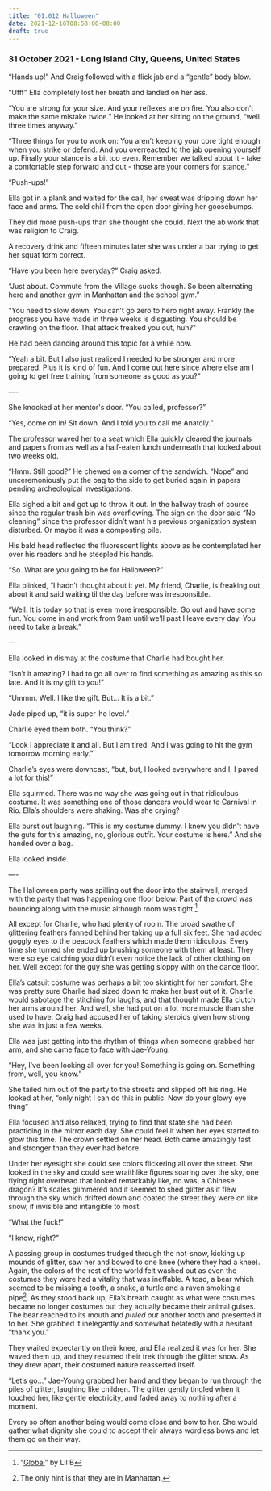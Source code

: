 ```yaml
---
title: "01.012 Halloween"
date: 2021-12-16T08:58:00-08:00
draft: true
---
```

### 31 October 2021 - Long Island City, Queens, United States

“Hands up!” And Craig followed with a flick jab and a “gentle” body blow. 

“Ufff” Ella completely lost her breath and landed on her ass. 

“You are strong for your size. And your reflexes are on fire. You also don’t make the same mistake twice.” He looked at her sitting on the ground, “well three times anyway.”

“Three things for you to work on: You aren’t keeping your core tight enough when you strike or defend. And you overreacted to the jab opening yourself up. Finally your stance is a bit too even. Remember we talked about it - take a comfortable step forward and out - those are your corners for stance.”

“Push-ups!”

Ella got in a plank and waited for the call, her sweat was dripping down her face and arms.  The cold chill from the open door giving her goosebumps. 

They did more push-ups than she thought she could. Next the ab work that was religion to Craig. 

A recovery drink and fifteen minutes later she was under a bar trying to get her squat form correct. 

“Have you been here everyday?” Craig asked. 

“Just about. Commute from the Village sucks though. So been alternating here and another gym in Manhattan and the school gym.”

“You need to slow down. You can’t go zero to hero right away. Frankly the progress you have made in three weeks is disgusting. You should be crawling on the floor. That attack freaked you out, huh?”

He had been dancing around this topic for a while now. 

“Yeah a bit. But I also just realized I needed to be stronger and more prepared. Plus it is kind of fun. And I come out here since where else am I going to get free training from someone as good as you?”

—-

She knocked at her mentor's door. “You called, professor?”

“Yes, come on in! Sit down. And I told you to call me Anatoly.”

The professor waved her to a seat which Ella quickly cleared the journals and papers from as well as a half-eaten lunch underneath that looked about two weeks old. 

“Hmm. Still good?” He chewed on a corner of the sandwich. “Nope” and unceremoniously put the bag to the side to get buried again in papers pending archeological investigations.  

Ella sighed a bit and got up to throw it out.  In the hallway trash of course since the regular trash bin was overflowing. The sign on the door said “No cleaning” since the professor didn’t want his previous organization system disturbed. Or maybe it was a composting pile. 

His bald head reflected the fluorescent lights above as he contemplated her over his readers and he steepled his hands. 

“So.  What are you going to be for Halloween?”

Ella blinked, “I hadn’t thought about it yet. My friend, Charlie, is freaking out about it and said waiting til the day before was irresponsible. 

“Well. It is today so that is even more irresponsible. Go out and have some fun. You come in and work from 9am until we’ll past I leave every day. You need to take a break.”

—

Ella looked in dismay at the costume that Charlie had bought her.

“Isn’t it amazing? I had to go all over to find something as amazing as this so late. And it is my gift to you!”

“Ummm. Well. I like the gift. But… It is a bit.”

Jade piped up, “it is super-ho level.”

Charlie eyed them both. “You think?”  

“Look I appreciate it and all. But I am tired. And I was going to hit the gym tomorrow morning early.”

Charlie’s eyes were downcast, “but, but, I looked everywhere and I, I payed a lot for this!”

Ella squirmed. There was no way she was going out in that ridiculous costume. It was something one of those dancers would wear to Carnival in Rio.  Ella’s shoulders were shaking. Was she crying?

Ella burst out laughing.  “This is my costume dummy.  I knew you didn't have the guts for this amazing, no, glorious outfit. Your costume is here.” And she handed over a bag.

Ella looked inside.

—-

The Halloween party was spilling out the door into the stairwell, merged with the party that was happening one floor below. Part of the crowd was bouncing along with the music although room was tight.[^1]

All except for Charlie, who had plenty of room. The broad swathe of glittering feathers fanned behind her taking up a full six feet.  She had added goggly eyes to the peacock feathers which made them ridiculous. Every time she turned she ended up brushing someone with them at least.  They were so eye catching you didn’t even notice the lack of other clothing on her. Well except for the guy she was getting sloppy with on the dance floor. 

Ella’s catsuit costume was perhaps a bit too skintight for her comfort. She was pretty sure Charlie had sized down to make her bust out of it. Charlie would sabotage the stitching for laughs, and that thought made Ella clutch her arms around her. And well, she had put on a lot more muscle than she used to have. Craig had accused her of taking steroids given how strong she was in just a few weeks. 

Ella was just getting into the rhythm of things when someone grabbed her arm, and she came face to face with Jae-Young. 

“Hey, I’ve been looking all over for you! Something is going on. Something from, well, you know.”

She tailed him out of the party to the streets and slipped off his ring. He looked at her, “only night I can do this in public. Now do your glowy eye thing”

Ella focused and also relaxed, trying to find that state she had been practicing in the mirror each day. She could feel it when her eyes started to glow this time. The crown settled on her head. Both came amazingly fast and stronger than they ever had before. 

Under her eyesight she could see colors flickering all over the street. She looked in the sky and could see wraithlike figures soaring over the sky, one flying right overhead that looked remarkably like, no was, a Chinese dragon? It’s scales glimmered and it seemed to shed glitter as it flew through the sky which drifted down and coated the street they were on like snow, if invisible and intangible to most. 

“What the fuck!”

“I know, right?”

A passing group in costumes trudged through the not-snow, kicking up mounds of glitter, saw her and bowed to one knee (where they had a knee). Again, the colors of the rest of the world felt washed out as even the costumes they wore had a vitality that was ineffable. A toad, a bear which seemed to be missing a tooth, a snake, a turtle and a raven smoking a pipe[^2]. As they stood back up, Ella’s breath caught as what were costumes became no longer costumes but they actually became their animal guises. The bear reached to its mouth and <em>pulled out</em> another tooth and presented it to her. She grabbed it inelegantly and somewhat belatedly with a hesitant “thank you.”

They waited expectantly on their knee, and Ella realized it was for her. She waved them up, and they resumed their trek through the glitter snow. As they drew apart, their costumed nature reasserted itself. 

“Let’s go…” Jae-Young grabbed her hand and they began to run through the piles of glitter, laughing like children. The glitter gently tingled when it touched her, like gentle electricity, and faded away to nothing after a moment.

Every so often another being would come close and bow to her. She would gather what dignity she could to accept their always wordless bows and let them go on their way. 

[^1]: “[Global](https://youtu.be/_T3pRbRASMA)” by Lil B
[^2]: The only hint is that they are in Manhattan. 